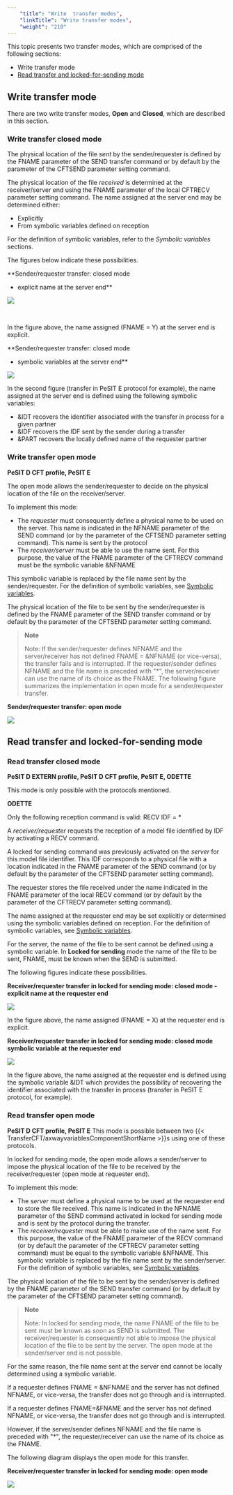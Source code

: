 ```yaml
---
    "title": "Write  transfer modes",
    "linkTitle": "Write transfer modes",
    "weight": "210"
---
```

This
topic presents two transfer modes, which are comprised of the following
sections:

- Write transfer
    mode
- [Read
    transfer and locked-for-sending mode](#Read_transfer_and_locked_for_sending_mode)

<span id="Write_transfer_mode"></span>

Write transfer mode
-------------------

There are two write transfer modes, **Open**
and **Closed**, which are described
in this section.

<span id="Write_transfer_closed_mode"></span>

### Write transfer closed mode

The physical location of the file *sent* by the sender/requester
is defined by the FNAME parameter of the SEND transfer command or by default
by the parameter of the CFTSEND parameter setting command.

The physical location of the file *received* is determined at the
receiver/server end using the FNAME parameter of the local CFTRECV parameter
setting command. The name assigned at the server end may be determined
either:

- Explicitly
- From symbolic variables
    defined on reception

For the definition of symbolic variables, refer to the *Symbolic variables*
sections.

The figures below indicate these possibilities.

**Sender/requester transfer: closed mode
- explicit name at the server end**

![](/Images/TransferCFT/Send_req_tx_closed_explicit_name_server.gif)

 

In the figure above, the name assigned (FNAME = Y) at the server end
is explicit.

**Sender/requester transfer: closed mode
- symbolic variables at the server end**

![](/Images/TransferCFT/Send_req_tx_closed_symbolic_var_server.gif)

In the second figure (transfer in PeSIT E protocol for example), the
name assigned at the server end is defined using the following symbolic
variables:

- &IDT recovers
    the identifier associated with the transfer in process for a given partner
- &IDF recovers
    the IDF sent by the sender during a transfer
- &PART recovers
    the locally defined name of the requester partner

<span id="Write_transfer_open_mode"></span>

### Write transfer open mode

**PeSIT D CFT profile, PeSIT E**

The open mode allows the sender/requester to decide on the physical
location of the file on the receiver/server.

To implement this mode:

- The *requester*
    must consequently define a physical name to be used on the server. This
    name is indicated in the NFNAME parameter of the SEND command (or by the
    parameter of the CFTSEND parameter setting command). This name is sent
    by the protocol
- The *receiver/server*
    must be able to use the name sent. For this purpose, the value of the
    FNAME parameter of the CFTRECV command must be the symbolic variable &NFNAME

This symbolic variable is replaced by the file name sent by the sender/requester.
For the definition of symbolic variables, see [Symbolic
variables](../../../c_intro_userinterfaces/command_summary/symbolic_variables).

The physical location of the file to be sent by the sender/requester
is defined by the FNAME parameter of the SEND transfer command or by default
by the parameter of the CFTSEND parameter setting command.

> **Note**
>
> Note: If the sender/requester defines NFNAME and the server/receiver has
> not defined FNAME = &NFNAME (or vice-versa), the transfer fails and
> is interrupted. If the requester/sender defines NFNAME and the file name
> is preceded with "\*", the server/receiver can use the name of
> its choice as the FNAME. The following figure summarizes the implementation
> in open mode for a sender/requester transfer.

**Sender/requester transfer: open mode**

![](/Images/TransferCFT/Send_transfer_req_open_mode.gif)

<span id="Read_transfer_and_locked_for_sending_mode"></span>

Read transfer and locked-for-sending mode
-----------------------------------------

<span id="Read_transfer_closed_mode"></span>

### Read transfer closed mode

**PeSIT D EXTERN profile, PeSIT
D CFT profile, PeSIT E, ODETTE**

This mode is only possible with the protocols mentioned.

**ODETTE**

Only the following reception command is valid: RECV IDF = \*

A *receiver/requester* requests the reception of a model file identified
by IDF by activating a RECV command.

A locked for sending command was previously activated on the *server*
for this model file identifier. This IDF corresponds to a physical file
with a location indicated in the FNAME parameter of the SEND command (or
by default by the parameter of the CFTSEND parameter setting command).

The requester stores the file received under the name indicated in the
FNAME parameter of the local RECV command (or by default by the parameter
of the CFTRECV parameter setting command).

The name assigned at the requester end
may be set explicitly or determined using the symbolic variables defined
on reception. For the definition of symbolic variables, see [Symbolic
variables](../../../c_intro_userinterfaces/command_summary/symbolic_variables).

For the server, the name of the file to be sent cannot be defined using
a symbolic variable. In ****Locked for sending****
mode the name of the file to be sent, FNAME, must be known when the SEND
is submitted.

The following figures indicate these possibilities.

**Receiver/requester transfer in locked
for sending mode: closed mode - explicit name at the requester end**

![](/Images/TransferCFT/Rec_req_tx__lock_for_send_closd_explicit_req_end.gif)

In the figure above, the name assigned (FNAME = X) at the requester
end is explicit.

**Receiver/requester transfer in locked
for sending mode: closed mode symbolic variable at the requester end**

![](/Images/TransferCFT/Rec_req_tx_lock_send_closed_symbolic_var_on_requester.gif)

In the figure above, the name assigned at the requester end is defined
using the symbolic variable &IDT which provides the possibility of
recovering the identifier associated with the transfer in process (transfer
in PeSIT E protocol, for example).

<span id="Read_transfer_open_mode"></span>

### Read transfer open mode

**PeSIT D CFT profile, PeSIT E** This
mode is possible between two {{< TransferCFT/axwayvariablesComponentShortName  >}}s using one of these
protocols.

In locked for sending mode, the open mode allows a sender/server to
impose the physical location of the file to be received by the receiver/requester
(open mode at requester end).

To implement this mode:

- The *server*
    must define a physical name to be used at the requester end to store the
    file received. This name is indicated in the NFNAME parameter of the SEND
    command activated in locked for sending mode and is sent by the protocol
    during the transfer.
- The *receiver/requester*
    must be able to make use of the name sent. For this purpose, the value
    of the FNAME parameter of the RECV command (or by default the parameter
    of the CFTRECV parameter setting command) must be equal to the symbolic
    variable &NFNAME. This symbolic variable is replaced by the file name
    sent by the sender/server. For the definition of symbolic variables, see [Symbolic variables](../../../c_intro_userinterfaces/command_summary/symbolic_variables).

The physical location of the file to be sent by the sender/server is
defined by the FNAME parameter of the SEND transfer command (or by default
by the parameter of the CFTSEND parameter setting command).

> **Note**
>
> Note: In locked for sending mode, the name FNAME of the file to be sent
> must be known as soon as SEND is submitted. The receiver/requester is
> consequently not able to impose the physical location of the file to be
> sent by the server. The open mode at the sender/server end is not possible.

For the same reason, the file name sent at the server end cannot be
locally determined using a symbolic variable.

If a requester defines FNAME = &NFNAME and the server has not defined
NFNAME, or vice-versa, the transfer does not go through and is interrupted.

If a requester defines FNAME=&FNAME and the server has not defined
NFNAME, or vice-versa, the transfer does not go through and is interrupted.

However, if the server/sender defines NFNAME and the file name is preceded
with "\*", the requester/receiver can use the name of its choice
as the FNAME.

The following diagram displays the open mode for this
transfer.

**Receiver/requester transfer in locked
for sending mode: open mode**

![](/Images/TransferCFT/Rec_req_tx_locked_for_send_open.gif)

